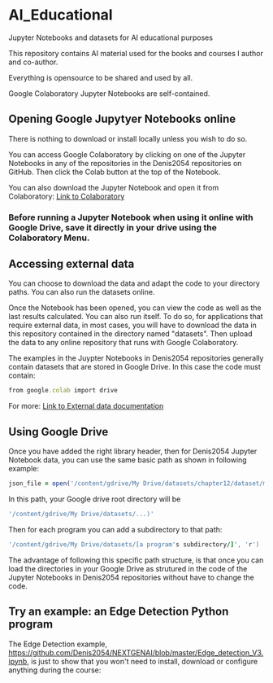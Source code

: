 # AI_Educational
Jupyter Notebooks and datasets for AI educational purposes

This repository contains AI material used for the books and courses I author and co-author.

Everything is opensource to be shared and used by all.

Google Colaboratory Jupyter Notebooks are self-contained.

## Opening Google Jupytyer Notebooks online
There is nothing to download or install locally unless you wish to do so.

You can access Google Colaboratory by clicking on one of the Jupyter Notebooks in any of the repositories in the Denis2054 repositories on GitHub. Then click the Colab button at the top of the Notebook.

You can also download the Jupyter Notebook and open it from Colaboratory:
[Link to Colaboratory](https://colab.research.google.com/)

### Before running a Jupyter Notebook when using it online with Google Drive, save it directly in your drive using the Colaboratory Menu.

## Accessing external data

You can choose to download the data and adapt the code to your directory paths. 
You can also run the datasets online.

Once the Notebook has been opened, you can view the code as well as the last results calculated.
You can also run itself. 
To do so, for applications that require external data, in most cases, you will have to download the data in this repository contained in the directory named "datasets". Then upload the data to any online repository that runs with Google Colaboratory.

The examples in the Juypter Notebooks in Denis2054 repositories generally contain datasets that are stored in Google Drive.
In this case the code must contain:

```ruby
from google.colab import drive
```

For more:
[Link to External data documentation](https://colab.research.google.com/notebooks/io.ipynb)



## Using Google Drive

Once you have added the right library header, then for Denis2054 Jupyter Notebook data, you can use  the same basic path as shown in following example:

```ruby
json_file = open('/content/gdrive/My Drive/datasets/chapter12/dataset/model/model.json', 'r')
```
In this path, your Google drive root directory will be 

```ruby
'/content/gdrive/My Drive/datasets/...)'
```

Then for each program you can add a subdirectory to that path:

```ruby
'/content/gdrive/My Drive/datasets/[a program's subdirectory/]', 'r')
```
The advantage of following this specific path structure, is that once you can load the directories in your Google Drive as strutured in the code of the Jupyter Notebooks in Denis2054 repositories without have to change the code.


## Try an example: an Edge Detection Python program

The Edge Detection example, https://github.com/Denis2054/NEXTGENAI/blob/master/Edge_detection_V3.ipynb, is just to show that you won't need to install, download or configure anything during the course:<br>


